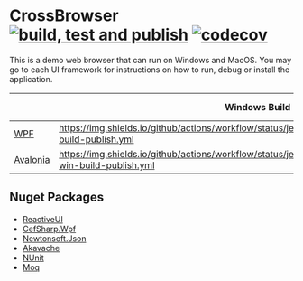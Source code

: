 # CrossBrowser [![build, test and publish](https://github.com/jeromemanzano/WebBrowser/actions/workflows/build-test-publish.yml/badge.svg?branch=main)](https://github.com/jeromemanzano/WebBrowser/actions/workflows/build-test-publish.yml) [![codecov](https://codecov.io/gh/jeromemanzano/WebBrowser/branch/main/graph/badge.svg?token=AZIZO82XAF)](https://codecov.io/gh/jeromemanzano/WebBrowser)
This is a demo web browser that can run on Windows and MacOS. You may go to each UI framework for instructions on how to run, debug or install the application.

|                                                                             | Windows Build | MacOS Build | Windows Installer | MacOS Installer 
|-----------------------------------------------------------------------------|---------------|-------------|-------------------|-----------------|
| [WPF](https://github.com/jeromemanzano/WebBrowser/tree/main/WebBrowser.WPF) | https://img.shields.io/github/actions/workflow/status/jeromemanzano/WebBrowser/wpf-build-publish.yml | N/A         | Test              | N/A             |
| [Avalonia](https://github.com/jeromemanzano/WebBrowser/tree/main/WebBrowser.Avalonia)                                                                | https://img.shields.io/github/actions/workflow/status/jeromemanzano/WebBrowser/avalonia-win-build-publish.yml          | https://img.shields.io/github/actions/workflow/status/jeromemanzano/WebBrowser/avalonia-mac-build-publish.yml        | Test              | TBA             |




## Nuget Packages
- [ReactiveUI](https://www.nuget.org/packages/ReactiveUI)
- [CefSharp.Wpf](https://www.nuget.org/packages/CefSharp.Wpf)
- [Newtonsoft.Json](https://www.nuget.org/packages/Newtonsoft.Json)
- [Akavache](https://www.nuget.org/packages/akavache)
- [NUnit](https://www.nuget.org/packages/NUnit)
- [Moq](https://www.nuget.org/packages/Moq)
